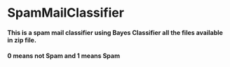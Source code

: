 # SpamMailClassifier
#### This is a spam mail classifier using Bayes Classifier all the files available in zip file.
#### 0 means not Spam and 1 means Spam

